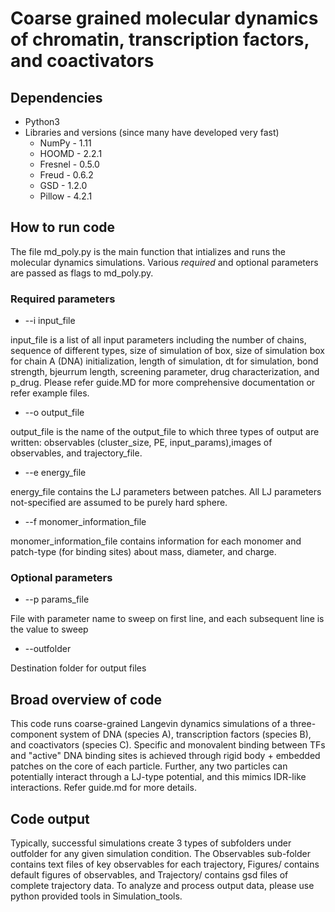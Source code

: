 # Coarse grained molecular dynamics of chromatin, transcription factors, and coactivators

## Dependencies

* Python3
* Libraries and versions (since many have developed very fast)
  - NumPy - 1.11
  - HOOMD - 2.2.1
  - Fresnel - 0.5.0
  - Freud - 0.6.2
  - GSD - 1.2.0
  - Pillow - 4.2.1

## How to run code

The file md_poly.py is the main function that intializes and runs the molecular dynamics simulations. Various *required* and optional parameters are passed as flags to md_poly.py.

### Required parameters

* --i input_file             

input_file is a list of all input parameters including the number of chains, sequence of different types, size of simulation of box,
size of simulation box for chain A (DNA) initialization, length of simulation, dt for simulation, bond strength, bjeurrum length, screening parameter, drug characterization, and p_drug. Please refer guide.MD for more comprehensive documentation or refer example files.

* --o output_file

output_file is the name of the output_file to which three types of output are written: observables (cluster_size, PE, input_params),images of observables, and trajectory_file.

* --e energy_file

energy_file contains the LJ parameters between patches. All LJ parameters not-specified are assumed to be purely hard sphere.

* --f monomer_information_file

monomer_information_file contains information for each monomer and patch-type (for binding sites) about mass, diameter, and charge.

### Optional parameters

* --p params_file

File with parameter name to sweep on first line, and each subsequent line is the value to sweep

* --outfolder

Destination folder for output files

## Broad overview of code

This code runs coarse-grained Langevin dynamics simulations of a three-component system of DNA (species A), transcription factors (species B), and coactivators (species C). Specific and monovalent binding between TFs and "active" DNA binding sites is achieved through rigid body + embedded patches on the core of each particle. Further, any two particles can potentially interact through a LJ-type potential, and this mimics IDR-like interactions. Refer guide.md for more details.

## Code output
Typically, successful simulations create 3 types of subfolders under outfolder for any given simulation condition. The Observables sub-folder contains text files of key observables for each trajectory, Figures/ contains default figures of observables, and Trajectory/ contains gsd files of complete trajectory data. To analyze and process output data, please use python provided tools in Simulation_tools.
